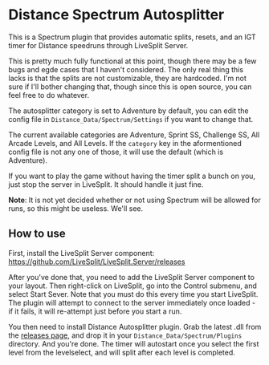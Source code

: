 # Distance Spectrum Autosplitter
This is a Spectrum plugin that provides automatic splits, resets, and an IGT timer for Distance speedruns
through LiveSplit Server.

This is pretty much fully functional at this point, though there may be a few bugs and egde cases that I
haven't considered. The only real thing this lacks is that the splits are not customizable, they are hardcoded.
I'm not sure if I'll bother changing that, though since this is open source, you can feel free to do whatever.

The autosplitter category is set to Adventure by default, you can edit the config file in `Distance_Data/Spectrum/Settings`
if you want to change that.

The current available categories are Adventure, Sprint SS, Challenge SS, All Arcade Levels, and All Levels.
If the `category` key in the aformentioned config file is not any one of those, it will use the default
(which is Adventure).

If you want to play the game without having the timer split a bunch on you, just stop the server in LiveSplit.
It should handle it just fine.

**Note**: It is not yet decided whether or not using Spectrum will be allowed for runs, so this might be useless.
We'll see. 

## How to use
First, install the LiveSplit Server component: https://github.com/LiveSplit/LiveSplit.Server/releases

After you've done that, you need to add the LiveSplit Server component to your layout. Then right-click on
LiveSplit, go into the Control submenu, and select Start Sever. Note that you must do this every time you
start LiveSplit. The plugin will attempt to connect to the server immediately once loaded - if it fails,
it will re-attempt just before you start a run.

You then need to install Distance Autosplitter plugin. Grab the latest .dll from the
[releases page](https://github.com/TntMatthew/DistanceSpectrumAutosplitter/releases), and drop
it in your `Distance_Data/Spectrum/Plugins` directory. And you're done. The timer will autostart
once you select the first level from the levelselect, and will split after each level is completed.